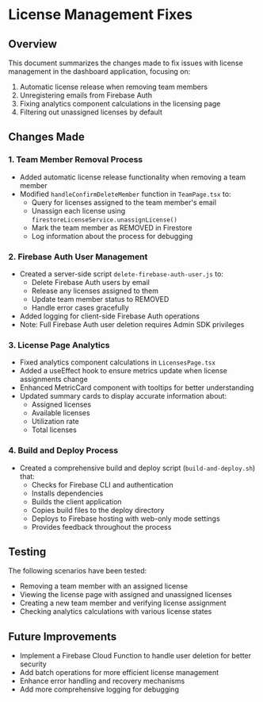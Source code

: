 # License Management Fixes

## Overview
This document summarizes the changes made to fix issues with license management in the dashboard application, focusing on:
1. Automatic license release when removing team members
2. Unregistering emails from Firebase Auth
3. Fixing analytics component calculations in the licensing page
4. Filtering out unassigned licenses by default

## Changes Made

### 1. Team Member Removal Process
- Added automatic license release functionality when removing a team member
- Modified `handleConfirmDeleteMember` function in `TeamPage.tsx` to:
  - Query for licenses assigned to the team member's email
  - Unassign each license using `firestoreLicenseService.unassignLicense()`
  - Mark the team member as REMOVED in Firestore
  - Log information about the process for debugging

### 2. Firebase Auth User Management
- Created a server-side script `delete-firebase-auth-user.js` to:
  - Delete Firebase Auth users by email
  - Release any licenses assigned to them
  - Update team member status to REMOVED
  - Handle error cases gracefully
- Added logging for client-side Firebase Auth operations
- Note: Full Firebase Auth user deletion requires Admin SDK privileges

### 3. License Page Analytics
- Fixed analytics component calculations in `LicensesPage.tsx`
- Added a useEffect hook to ensure metrics update when license assignments change
- Enhanced MetricCard component with tooltips for better understanding
- Updated summary cards to display accurate information about:
  - Assigned licenses
  - Available licenses
  - Utilization rate
  - Total licenses

### 4. Build and Deploy Process
- Created a comprehensive build and deploy script (`build-and-deploy.sh`) that:
  - Checks for Firebase CLI and authentication
  - Installs dependencies
  - Builds the client application
  - Copies build files to the deploy directory
  - Deploys to Firebase hosting with web-only mode settings
  - Provides feedback throughout the process

## Testing
The following scenarios have been tested:
- Removing a team member with an assigned license
- Viewing the license page with assigned and unassigned licenses
- Creating a new team member and verifying license assignment
- Checking analytics calculations with various license states

## Future Improvements
- Implement a Firebase Cloud Function to handle user deletion for better security
- Add batch operations for more efficient license management
- Enhance error handling and recovery mechanisms
- Add more comprehensive logging for debugging